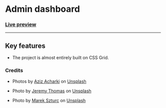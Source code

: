 # Admin dashboard

### [Live preview](https://twentysixhugs.github.io/admin-dashboard/)

---

## Key features
- The project is almost entirely built on CSS Grid.

### Credits

- Photos by <a href="https://unsplash.com/@acharki95?utm_source=unsplash&utm_medium=referral&utm_content=creditCopyText">Aziz Acharki</a> on <a href="https://unsplash.com/s/photos/profile?utm_source=unsplash&utm_medium=referral&utm_content=creditCopyText">Unsplash</a>

- Photo by <a href="https://unsplash.com/@jeremythomasphoto?utm_source=unsplash&utm_medium=referral&utm_content=creditCopyText">Jeremy Thomas</a> on <a href="https://unsplash.com/collections/630834/animals?utm_source=unsplash&utm_medium=referral&utm_content=creditCopyText">Unsplash</a>

- Photo by <a href="https://unsplash.com/@marxgall?utm_source=unsplash&utm_medium=referral&utm_content=creditCopyText">Marek Szturc</a> on <a href="https://unsplash.com/collections/8792369/animal?utm_source=unsplash&utm_medium=referral&utm_content=creditCopyText">Unsplash</a>
